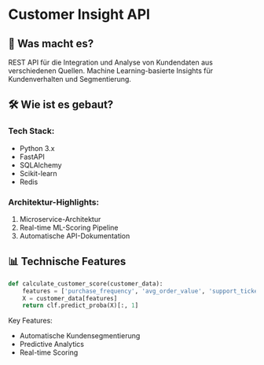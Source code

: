 # Customer Insight API

## 🎯 Was macht es?
REST API für die Integration und Analyse von Kundendaten aus verschiedenen Quellen. Machine Learning-basierte Insights für Kundenverhalten und Segmentierung.

## 🛠️ Wie ist es gebaut?
### Tech Stack:
- Python 3.x
- FastAPI
- SQLAlchemy
- Scikit-learn
- Redis

### Architektur-Highlights:
1. Microservice-Architektur
2. Real-time ML-Scoring Pipeline
3. Automatische API-Dokumentation

## 📊 Technische Features
```python
def calculate_customer_score(customer_data):
    features = ['purchase_frequency', 'avg_order_value', 'support_tickets']
    X = customer_data[features]
    return clf.predict_proba(X)[:, 1]
```

Key Features:
- Automatische Kundensegmentierung
- Predictive Analytics
- Real-time Scoring